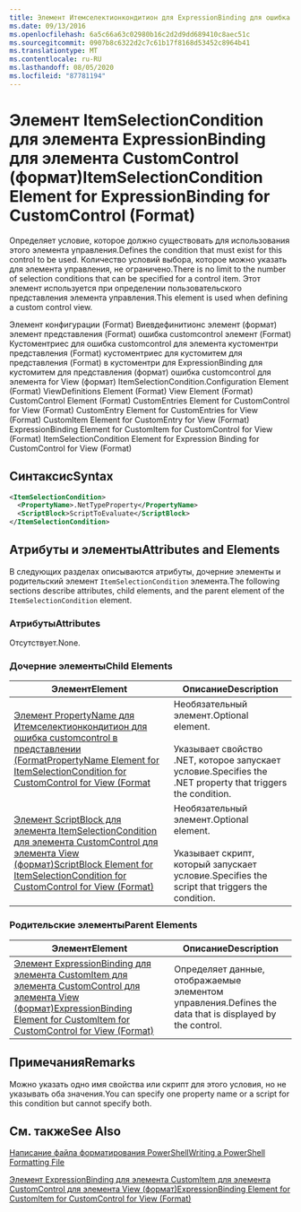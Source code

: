 ```yaml
---
title: Элемент Итемселектионкондитион для ExpressionBinding для ошибка customcontrol (Format) | Документация Майкрософт
ms.date: 09/13/2016
ms.openlocfilehash: 6a5c66a63c02980b16c2d2d9dd689410c8aec51c
ms.sourcegitcommit: 0907b8c6322d2c7c61b17f8168d53452c8964b41
ms.translationtype: MT
ms.contentlocale: ru-RU
ms.lasthandoff: 08/05/2020
ms.locfileid: "87781194"
---
```

# <a name="itemselectioncondition-element-for-expressionbinding-for-customcontrol-format"></a><span data-ttu-id="6a9f2-102">Элемент ItemSelectionCondition для элемента ExpressionBinding для элемента CustomControl (формат)</span><span class="sxs-lookup"><span data-stu-id="6a9f2-102">ItemSelectionCondition Element for ExpressionBinding for CustomControl (Format)</span></span>

<span data-ttu-id="6a9f2-103">Определяет условие, которое должно существовать для использования этого элемента управления.</span><span class="sxs-lookup"><span data-stu-id="6a9f2-103">Defines the condition that must exist for this control to be used.</span></span> <span data-ttu-id="6a9f2-104">Количество условий выбора, которое можно указать для элемента управления, не ограничено.</span><span class="sxs-lookup"><span data-stu-id="6a9f2-104">There is no limit to the number of selection conditions that can be specified for a control item.</span></span> <span data-ttu-id="6a9f2-105">Этот элемент используется при определении пользовательского представления элемента управления.</span><span class="sxs-lookup"><span data-stu-id="6a9f2-105">This element is used when defining a custom control view.</span></span>

<span data-ttu-id="6a9f2-106">Элемент конфигурации (Format) Виевдефинитионс элемент (формат) элемент представления (Format) ошибка customcontrol элемент (Format) Кустоментриес для ошибка customcontrol для элемента кустоментри представления (Format) кустоментриес для кустомитем для представления (Format) в кустоментри для ExpressionBinding для кустомитем для представления (формат) ошибка customcontrol для элемента for View (формат) ItemSelectionCondition.</span><span class="sxs-lookup"><span data-stu-id="6a9f2-106">Configuration Element (Format) ViewDefinitions Element (Format) View Element (Format) CustomControl Element (Format) CustomEntries Element for CustomControl for View (Format) CustomEntry Element for CustomEntries for View (Format) CustomItem Element for CustomEntry for View (Format) ExpressionBinding Element for CustomItem for CustomControl for View (Format) ItemSelectionCondition Element for Expression Binding for CustomControl for View (Format)</span></span>

## <a name="syntax"></a><span data-ttu-id="6a9f2-107">Синтаксис</span><span class="sxs-lookup"><span data-stu-id="6a9f2-107">Syntax</span></span>

```xml
<ItemSelectionCondition>
  <PropertyName>.NetTypeProperty</PropertyName>
  <ScriptBlock>ScriptToEvaluate</ScriptBlock>
</ItemSelectionCondition>
```

## <a name="attributes-and-elements"></a><span data-ttu-id="6a9f2-108">Атрибуты и элементы</span><span class="sxs-lookup"><span data-stu-id="6a9f2-108">Attributes and Elements</span></span>

<span data-ttu-id="6a9f2-109">В следующих разделах описываются атрибуты, дочерние элементы и родительский элемент `ItemSelectionCondition` элемента.</span><span class="sxs-lookup"><span data-stu-id="6a9f2-109">The following sections describe attributes, child elements, and the parent element of the `ItemSelectionCondition` element.</span></span>

### <a name="attributes"></a><span data-ttu-id="6a9f2-110">Атрибуты</span><span class="sxs-lookup"><span data-stu-id="6a9f2-110">Attributes</span></span>

<span data-ttu-id="6a9f2-111">Отсутствует.</span><span class="sxs-lookup"><span data-stu-id="6a9f2-111">None.</span></span>

### <a name="child-elements"></a><span data-ttu-id="6a9f2-112">Дочерние элементы</span><span class="sxs-lookup"><span data-stu-id="6a9f2-112">Child Elements</span></span>

|<span data-ttu-id="6a9f2-113">Элемент</span><span class="sxs-lookup"><span data-stu-id="6a9f2-113">Element</span></span>|<span data-ttu-id="6a9f2-114">Описание</span><span class="sxs-lookup"><span data-stu-id="6a9f2-114">Description</span></span>|
|-------------|-----------------|
|[<span data-ttu-id="6a9f2-115">Элемент PropertyName для Итемселектионкондитион для ошибка customcontrol в представлении (Format</span><span class="sxs-lookup"><span data-stu-id="6a9f2-115">PropertyName Element for ItemSelectionCondition for CustomControl for View (Format</span></span>](./propertyname-element-for-itemselectioncondition-for-customcontrol-for-view-format.md)|<span data-ttu-id="6a9f2-116">Необязательный элемент.</span><span class="sxs-lookup"><span data-stu-id="6a9f2-116">Optional element.</span></span><br /><br /> <span data-ttu-id="6a9f2-117">Указывает свойство .NET, которое запускает условие.</span><span class="sxs-lookup"><span data-stu-id="6a9f2-117">Specifies the .NET property that triggers the condition.</span></span>|
|[<span data-ttu-id="6a9f2-118">Элемент ScriptBlock для элемента ItemSelectionCondition для элемента CustomControl для элемента View (формат)</span><span class="sxs-lookup"><span data-stu-id="6a9f2-118">ScriptBlock Element for ItemSelectionCondition for CustomControl for View (Format)</span></span>](./scriptblock-element-for-itemselectioncondition-for-customcontrol-for-view-format.md)|<span data-ttu-id="6a9f2-119">Необязательный элемент.</span><span class="sxs-lookup"><span data-stu-id="6a9f2-119">Optional element.</span></span><br /><br /> <span data-ttu-id="6a9f2-120">Указывает скрипт, который запускает условие.</span><span class="sxs-lookup"><span data-stu-id="6a9f2-120">Specifies the script that triggers the condition.</span></span>|

### <a name="parent-elements"></a><span data-ttu-id="6a9f2-121">Родительские элементы</span><span class="sxs-lookup"><span data-stu-id="6a9f2-121">Parent Elements</span></span>

|<span data-ttu-id="6a9f2-122">Элемент</span><span class="sxs-lookup"><span data-stu-id="6a9f2-122">Element</span></span>|<span data-ttu-id="6a9f2-123">Описание</span><span class="sxs-lookup"><span data-stu-id="6a9f2-123">Description</span></span>|
|-------------|-----------------|
|[<span data-ttu-id="6a9f2-124">Элемент ExpressionBinding для элемента CustomItem для элемента CustomControl для элемента View (формат)</span><span class="sxs-lookup"><span data-stu-id="6a9f2-124">ExpressionBinding Element for CustomItem for CustomControl for View (Format)</span></span>](./expressionbinding-element-for-customitem-for-customcontrol-for-view-format.md)|<span data-ttu-id="6a9f2-125">Определяет данные, отображаемые элементом управления.</span><span class="sxs-lookup"><span data-stu-id="6a9f2-125">Defines the data that is displayed by the control.</span></span>|

## <a name="remarks"></a><span data-ttu-id="6a9f2-126">Примечания</span><span class="sxs-lookup"><span data-stu-id="6a9f2-126">Remarks</span></span>

<span data-ttu-id="6a9f2-127">Можно указать одно имя свойства или скрипт для этого условия, но не указывать оба значения.</span><span class="sxs-lookup"><span data-stu-id="6a9f2-127">You can specify one property name or a script for this condition but cannot specify both.</span></span>

## <a name="see-also"></a><span data-ttu-id="6a9f2-128">См. также</span><span class="sxs-lookup"><span data-stu-id="6a9f2-128">See Also</span></span>

[<span data-ttu-id="6a9f2-129">Написание файла форматирования PowerShell</span><span class="sxs-lookup"><span data-stu-id="6a9f2-129">Writing a PowerShell Formatting File</span></span>](./writing-a-powershell-formatting-file.md)

[<span data-ttu-id="6a9f2-130">Элемент ExpressionBinding для элемента CustomItem для элемента CustomControl для элемента View (формат)</span><span class="sxs-lookup"><span data-stu-id="6a9f2-130">ExpressionBinding Element for CustomItem for CustomControl for View (Format)</span></span>](./expressionbinding-element-for-customitem-for-customcontrol-for-view-format.md)
